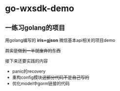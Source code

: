 # go-wxsdk-demo
## 一练习golang的项目

用golang编写的
**iris+gjson**
微信基本api相关的项目demo

~~其实是做到一半就废弃的东西~~

接下来还要实践的内容
* panic的recovery
* 重构config模块~~这部分代码不是自己写的~~
* 优化model中gorm链接的代码
